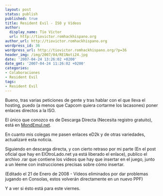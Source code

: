 ```yaml
---
layout: post
status: publish
published: true
title: Resident Evil - ISO y Vídeos
author:
  display_name: Tío Víctor
  url: http://tiovictor.romhackhispano.org
author_url: http://tiovictor.romhackhispano.org
wordpress_id: 36
wordpress_url: http://tiovictor.romhackhispano.org/?p=36
header_img: /img/2007/04/RE1Noti24.jpg
date: '2007-04-24 13:26:02 +0200'
date_gmt: '2007-04-24 11:26:02 +0200'
categories:
- Colaboraciones
- Resident Evil
tags:
- Resident Evil
---
```

Bueno, tras varias peticiones de gente y tras hablar con el que lleva el hosting,
puedo (a menos que Capcom quiera cortarme los lacasones) poner enlaces directos a la ISO.

El único que conozco es de Descarga Directa (Necesita registro gratuito), está en 
[MondEmul.net](http://www.mondemul.net/).

En cuanto mis colegas me pasen enlaces eD2k y de otras variedades, actualizaré esta noticia.

Siguiendo en descarga directa, y con cierto retraso por mi parte (En el post oficial que
hay en ElOtroLado.net ya está liberado el enlace), publico el archivo .rar que contiene
los vídeos que hay que insertar en el juego, junto a un léeme con instrucciones precisas
sobre cómo insertar.

(Editado el 21 de Enero de 2008 - Vídeos eliminados por dar problemas jugando en Consolas,
estos volverán directamente en un nuevo PPF)

Y a ver si ésto está para este viernes.

